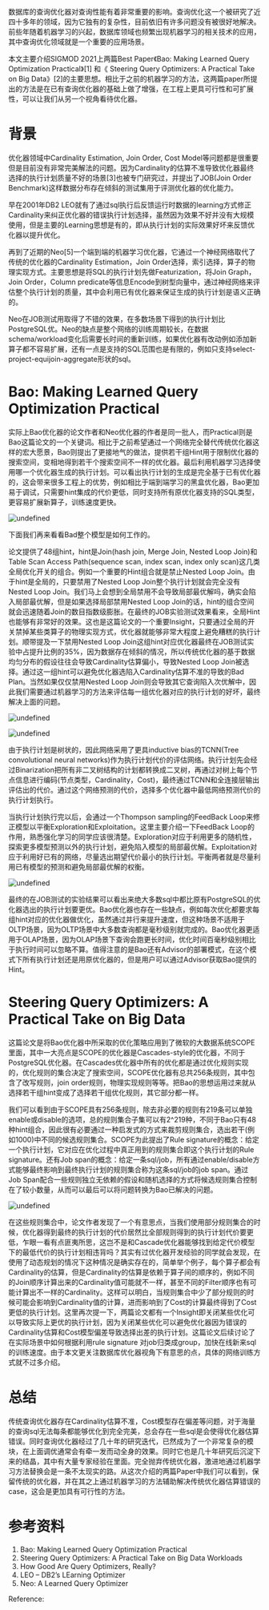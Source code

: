 数据库的查询优化器对查询性能有着非常重要的影响。查询优化这一个被研究了近四十多年的领域，因为它独有的复杂性，目前依旧有许多问题没有被很好地解决。前些年随着机器学习的兴起，数据库领域也频繁出现机器学习的相关技术的应用，其中查询优化领域就是一个重要的应用场景。

本文主要介绍SIGMOD 2021上两篇Best Paper《Bao: Making Learned Query Optimization Practical》[1]
和《 Steering Query Optimizers: A Practical Take on Big Data》[2]的主要思想。相比于之前的机器学习的方法，这两篇paper所提出的方法是在已有查询优化器的基础上做了增强，在工程上更具可行性和可扩展性，可以让我们从另一个视角看待优化器。

# 背景

优化器领域中Cardinality Estimation, Join Order, Cost Model等问题都是很重要但是目前没有非常完美解法的问题。因为Cardinality的估算不准导致优化器最终选择的执行计划质量不好的场景[3]也被专门研究过，并提出了JOB(Join Order Benchmark)这样数据分布存在倾斜的测试集用于评测优化器的优化能力。

早在2001年DB2 LEO就有了通过sql执行后反馈运行时数据的learning方式修正Cardinality来纠正优化器的错误执行计划选择，虽然因为效果不好并没有大规模使用，但是主要的Learning思想是有的，即从执行计划的实际效果好坏来反馈优化器以提升优化。

再到了近期的Neo[5]一个端到端的机器学习优化器，它通过一个神经网络取代了传统的优化器的Cardinality Estimation，Join Order选择，索引选择，算子的物理实现方式。主要思想是将SQL的执行计划先做Featurization，将Join Graph，Join Order，Column predicate等信息Encode到树型向量中，通过神经网络来评估整个执行计划的质量，其中会利用已有优化器来保证生成的执行计划是语义正确的。

Neo在JOB测试用取得了不错的效果，在多数场景下得到的执行计划比PostgreSQL优。Neo的缺点是整个网络的训练周期较长，在数据schema/workload变化后需要长时间的重新训练，如果优化器有改动例如添加新算子都不容易扩展，还有一点是支持的SQL范围也是有限的，例如只支持select-project-equijoin-aggregate形状的sql。

# Bao: Making Learned Query Optimization Practical

实际上Bao优化器的论文作者和Neo优化器的作者是同一批人，而Practical则是Bao这篇论文的一个关键词。相比于之前希望通过一个网络完全替代传统优化器这样的宏大愿景，Bao则提出了更接地气的做法，提供若干组Hint用于限制优化器的搜索空间，变相地得到若干个搜索空间不一样的优化器。最后利用机器学习选择使用哪一个优化器生成的执行计划。可以看出执行计划的生成是完全基于已有优化器的，这会带来很多工程上的优势，例如相比于端到端学习的黑盒优化器，Bao更加易于调试，只需要hint集成的代价更低，同时支持所有原优化器支持的SQL类型，更容易扩展新算子，训练速度更快。

![undefined](https://cdn.jsdelivr.net/gh/fuyufjh/md2zhihu@_md2zhihu_Downloads_40b3de68/zhihu/机器学习加持的查询优化器/1626103761003-953475cc-89b9-4b9e-978d-f93535e62404.png)

下面我们再来看看Bad整个模型是如何工作的。

论文提供了48组hint，hint是Join(hash join, Merge Join, Nested Loop Join)和Table Scan Access Path(sequence scan, index scan, index only scan)这几类全局优化开关的组合。例如一个重要的Hint组合就是禁止Nested Loop Join。由于hint是全局的，只要禁用了Nested Loop Join整个执行计划就会完全没有Nested Loop Join。我们马上会想到全局禁用不会导致局部最优解吗，确实会陷入局部最优解，但是如果选择局部禁用Nested Loop Join的话，hint的组合空间就会迅速随着Join的数目指数级膨胀。在最终的JOB实验测试效果看来，全局Hint也能够有非常好的效果。这也是这篇论文的一个重要Insight，只要通过全局的开关禁掉某些类算子的物理实现方式，优化器就能够非常大程度上避免糟糕的执行计划。顺带提及一下禁用Nested Loop Join这组hint对应优化器最终在JOB测试实验中占提升比例的35%，因为数据存在倾斜的情况，所以传统优化器的基于数据均匀分布的假设往往会导致Cardinality估算偏小，导致Nested Loop Join被选择。通过这一组hint可以避免优化器选陷入Cardinality估算不准的导致的Bad Plan。当然如果仅仅禁用Nested Loop Join则会导致其它查询陷入次优解中，因此我们需要通过机器学习的方法来评估每一组优化器对应的执行计划的好坏，最终解决上面的问题。

![undefined](https://cdn.jsdelivr.net/gh/fuyufjh/md2zhihu@_md2zhihu_Downloads_40b3de68/zhihu/机器学习加持的查询优化器/1626229312908-254ccf85-022a-4692-b4eb-60b79cfbd065.png)

![undefined](https://cdn.jsdelivr.net/gh/fuyufjh/md2zhihu@_md2zhihu_Downloads_40b3de68/zhihu/机器学习加持的查询优化器/1626229325825-2e0b8816-423e-44c1-a047-a39f2aedc300.png)

由于执行计划是树状的，因此网络采用了更具inductive bias的TCNN(Tree convolutional neural networks)作为执行计划代价的评估网络。执行计划先会经过Binarization把所有非二叉树结构的计划都转换成二叉树，再通过对树上每个节点信息进行编码(节点类型，Cardinality，Cost)，最终通过TCNN和全连接层输出评估出的代价。通过这个网络预测的代价，选择多个优化器中最低网络预测代价的执行计划执行。

当执行计划执行完以后，会通过一个Thompson sampling的FeedBack Loop来修正模型以平衡Exploration和Exploitation。这里主要介绍一下FeedBack Loop的作用，熟悉强化学习的同学应该很清楚。Exploration对应于利用更多的随机性，探索更多模型预测以外的执行计划，避免陷入模型的局部最优解。Exploitation对应于利用好已有的网络，尽量选出期望代价最小的执行计划。平衡两者就是尽量利用已有模型的预测和避免局部最优解的权衡。

![undefined](https://cdn.jsdelivr.net/gh/fuyufjh/md2zhihu@_md2zhihu_Downloads_40b3de68/zhihu/机器学习加持的查询优化器/1626155703218-59c80c60-fc71-40b5-b360-5a703380d0ed.png)

最终的在JOB测试的实验结果可以看出来绝大多数sql中都比原有PostgreSQL的优化器选出的执行计划要更优。Bao优化器也存在一些缺点，例如每次优化都要求每组hint对应的优化器做优化，虽然通过并行来提升速度，但这种场景不适用于OLTP场景，因为OLTP场景中大多数查询都是毫秒级别就完成的。Bao优化器更适用于OLAP场景，因为OLAP场景下查询会跑更长时间，优化时间百毫秒级别相比于执行时间可以忽略不算。值得注意的是Bao还有Advisor的部署模式，在这个模式下所有执行计划还是用原优化器的，但是用户可以通过Advisor获取Bao提供的Hint。

# Steering Query Optimizers: A Practical Take on Big Data

这篇论文是将Bao优化器中所采取的优化策略应用到了微软的大数据系统SCOPE里面，其中一大亮点是SCOPE的优化器是Cascades-style的优化器，不同于PostgreSQL优化器。在Cascades优化器中所有的优化都是通过优化规则实现的，优化规则的集合决定了搜索空间，SCOPE优化器有总共256条规则，其中包含了改写规则，join order规则，物理实现规则等等。把Bao的思想运用过来就从选择若干组hint变成了选择若干组优化规则，其它部分都一样。

我们可以看到由于SCOPE具有256条规则，除去非必要的规则有219条可以单独enable或disable的选项，总的规则集合子集可以有2^219种，不同于Bao只有48种hint组合，因此很有必要通过一种启发式的方式来裁剪规则集合，选出若干(例如1000)中不同的候选规则集合。SCOPE为此提出了Rule signature的概念：给定一个执行计划，它对应在优化过程中真正用到的规则集合即这个执行计划的Rule signature。还有Job span的概念：给定一条sql/job，所有通过enable/disable方式能够最终影响到最终执行计划的规则集合称为这条sql/job的job span。通过Job Span配合一些规则独立无依赖的假设和随机选择的方式将候选规则集合控制在了较小数量，从而可以最后可以将问题转换为Bao已解决的问题。

![undefined](https://cdn.jsdelivr.net/gh/fuyufjh/md2zhihu@_md2zhihu_Downloads_40b3de68/zhihu/机器学习加持的查询优化器/1626230143340-1b31b2b8-a175-48e3-bf72-532d6f062c21.png)

在这些规则集合中，论文作者发现了一个有意思点，当我们使用部分规则集合的时候，优化器得到最终的执行计划的代价居然比全部规则得到的执行计划代价要更低，乍眼一看有点匪夷所思，这岂不是和Cascade优化器能够找到给定代价模型下的最低代价的执行计划相违背吗？其实有过优化器开发经验的同学就会发现，在使用了动态规划的情况下这种情况是确实存在的，简单举个例子，每个算子都会有Cardinality的估算，但是Cardinality的估算是依赖于算子间的顺序的，例如不同的Join顺序计算出来的Cardinality值可能就不一样，甚至不同的Filter顺序也有可能计算出不一样的Cardinality。这样可以明白，当规则集合中少了部分规则的时候可能会影响到Cardinality值的计算，进而影响到了Cost的计算最终得到了Cost更低的执行计划。这里再次提一下，两篇论文都有一个Insight即关闭某些优化可以导致实际上更优的执行计划，因为关闭某些优化可以避免优化器因为错误的Cardinality估算和Cost模型偏差导致选择出差的执行计划。这篇论文后续讨论了在实际场景中如何根据利用rule signature 对job归类成group，加快在线新来sql的训练速度。由于本文更关注数据库优化器视角下有意思的点，具体的网络训练方式就不过多介绍。

# 总结

传统查询优化器存在Cardinality估算不准，Cost模型存在偏差等问题，对于海量的查询sql无法每条都能够优化到完全完美，总会存在一些sql是会使得优化器估算错误。同时查询优化器经过了几十年的研究迭代，已然成为了一个非常复杂的模块，在上面调优通常会有牵一发而动全身的效果。同时它也是几十年研究后沉淀下来的结晶，其中有大量专家经验在里面。完全抛弃传统优化器，激进地通过机器学习方法替换会是一条不太现实的路。从这次介绍的两篇Paper中我们可以看到，保留传统的优化器，并在其之上通过机器学习的方法辅助解决传统优化器估算错误的case，这会是更加具有可行性的方法。

# 参考资料

1.  Bao: Making Learned Query Optimization Practical
1.  Steering Query Optimizers: A Practical Take on Big Data Workloads
1.  How Good Are Query Optimizers, Really?
1.  LEO – DB2’s LEarning Optimizer
1.  Neo: A Learned Query Optimizer



Reference:

